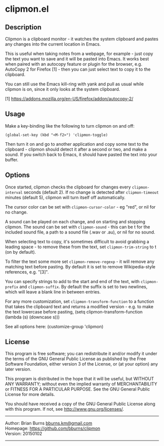 
clipmon.el
==========


Description
----------------------------------------------------------------------------

Clipmon is a clipboard monitor - it watches the system clipboard and pastes
any changes into the current location in Emacs.

This is useful when taking notes from a webpage, for example - just copy the
text you want to save and it will be pasted into Emacs. It works best when
paired with an autocopy feature or plugin for the browser, e.g. AutoCopy 2
for Firefox [1] - then you can just select text to copy it to the clipboard.

You can still use the Emacs kill-ring with yank and pull as usual while
clipmon is on, since it only looks at the system clipboard.

[1] https://addons.mozilla.org/en-US/firefox/addon/autocopy-2/


Usage
----------------------------------------------------------------------------

Make a key-binding like the following to turn clipmon on and off:

    (global-set-key (kbd "<M-f2>") 'clipmon-toggle)

Then turn it on and go to another application and copy some text to the
clipboard - clipmon should detect it after a second or two, and make a sound.
If you switch back to Emacs, it should have pasted the text into your buffer.


Options
----------------------------------------------------------------------------

Once started, clipmon checks the clipboard for changes every
`clipmon-interval` seconds (default 2). If no change is detected after
`clipmon-timeout` minutes (default 5), clipmon will turn itself off
automatically.

The cursor color can be set with `clipmon-cursor-color` - eg "red", or nil
for no change.

A sound can be played on each change, and on starting and stopping clipmon.
The sound can be set with `clipmon-sound` - this can be t for the included
sound file, a path to a sound file (.wav or .au), or nil for no sound.

When selecting text to copy, it's sometimes difficult to avoid grabbing a
leading space - to remove these from the text, set `clipmon-trim-string` to t
(on by default).

To filter the text some more set `clipmon-remove-regexp` - it will remove any
matching text before pasting. By default it is set to remove Wikipedia-style
references, e.g. "[3]".

You can specify strings to add to the start and end of the text, with
`clipmon-prefix` and `clipmon-suffix`. By default the suffix is set to two
newlines, which will leave a blank line in between entries.

For any more customization, set `clipmon-transform-function` to a function
that takes the clipboard text and returns a modified version - e.g. to make
the text lowercase before pasting,
   (setq clipmon-transform-function (lambda (s) (downcase s)))

See all options here: (customize-group 'clipmon)


License
----------------------------------------------------------------------------

This program is free software; you can redistribute it and/or modify
it under the terms of the GNU General Public License as published by
the Free Software Foundation, either version 3 of the License, or
(at your option) any later version.

This program is distributed in the hope that it will be useful,
but WITHOUT ANY WARRANTY; without even the implied warranty of
MERCHANTABILITY or FITNESS FOR A PARTICULAR PURPOSE.  See the
GNU General Public License for more details.

You should have received a copy of the GNU General Public License
along with this program.  If not, see <http://www.gnu.org/licenses/>.


----

Author: Brian Burns <bburns.km@gmail.com>  
Homepage: https://github.com/bburns/clipmon  
Version: 20150102  

----


